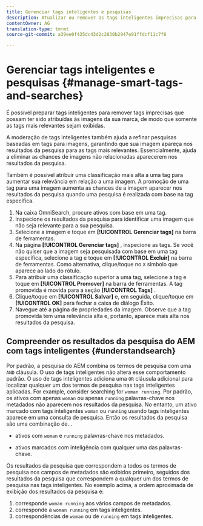 ```yaml
---
title: Gerenciar tags inteligentes e pesquisas
description: Atualizar ou remover as tags inteligentes imprecisas para melhorar a relevância das tags
contentOwner: AG
translation-type: tm+mt
source-git-commit: a39ee0f435dc43d2c2830b2947e91ffdcf11c7f6

---
```



# Gerenciar tags inteligentes e pesquisas {#manage-smart-tags-and-searches}

<!--
TBD: This article should be merged into a new, uber article for Smart Tags. Delete this article then. Cloud service article is merged.
-->

É possível preparar tags inteligentes para remover tags imprecisas que possam ter sido atribuídas às imagens da sua marca, de modo que somente as tags mais relevantes sejam exibidas.

A moderação de tags inteligentes também ajuda a refinar pesquisas baseadas em tags para imagens, garantindo que sua imagem apareça nos resultados da pesquisa para as tags mais relevantes. Essencialmente, ajuda a eliminar as chances de imagens não relacionadas aparecerem nos resultados da pesquisa.

Também é possível atribuir uma classificação mais alta a uma tag para aumentar sua relevância em relação a uma imagem. A promoção de uma tag para uma imagem aumenta as chances de a imagem aparecer nos resultados da pesquisa quando uma pesquisa é realizada com base na tag específica.

1. Na caixa OmniSearch, procure ativos com base em uma tag.
1. Inspecione os resultados da pesquisa para identificar uma imagem que não seja relevante para a sua pesquisa.
1. Selecione a imagem e toque em **[!UICONTROL Gerenciar tags]** na barra de ferramentas.
1. Na página **[!UICONTROL Gerenciar tags]** , inspecione as tags. Se você não quiser que a imagem seja pesquisada com base em uma tag específica, selecione a tag e toque em **[!UICONTROL Excluir]** na barra de ferramentas. Como alternativa, clique/toque no `X` símbolo que aparece ao lado do rótulo.
1. Para atribuir uma classificação superior a uma tag, selecione a tag e toque em **[!UICONTROL Promover]** na barra de ferramentas. A tag promovida é movida para a seção **[!UICONTROL Tags]** .
1. Clique/toque em **[!UICONTROL Salvar]** e, em seguida, clique/toque em **[!UICONTROL OK]** para fechar a caixa de diálogo Êxito.
1. Navegue até a página de propriedades da imagem. Observe que a tag promovida tem uma relevância alta e, portanto, aparece mais alta nos resultados da pesquisa.

## Compreender os resultados da pesquisa do AEM com tags inteligentes {#understandsearch}

Por padrão, a pesquisa do AEM combina os termos de pesquisa com uma `AND` cláusula. O uso de tags inteligentes não altera esse comportamento padrão. O uso de tags inteligentes adiciona uma `OR` cláusula adicional para localizar qualquer um dos termos de pesquisa nas tags inteligentes aplicadas. For example, consider searching for `woman running`. Por padrão, os ativos com apenas `woman` ou apenas `running` palavras-chave nos metadados não aparecem nos resultados da pesquisa. No entanto, um ativo marcado com tags inteligentes `woman` ou `running` usando tags inteligentes aparece em uma consulta de pesquisa. Então os resultados da pesquisa são uma combinação de...

* ativos com `woman` e `running` palavras-chave nos metadados.

* ativos marcados com inteligência com qualquer uma das palavras-chave.

Os resultados da pesquisa que correspondem a todos os termos de pesquisa nos campos de metadados são exibidos primeiro, seguidos dos resultados da pesquisa que correspondem a qualquer um dos termos de pesquisa nas tags inteligentes. No exemplo acima, a ordem aproximada de exibição dos resultados da pesquisa é:

1. corresponde `woman running` aos vários campos de metadados.
1. corresponde a `woman running` em tags inteligentes.
1. correspondências de `woman` ou de `running` em tags inteligentes.
